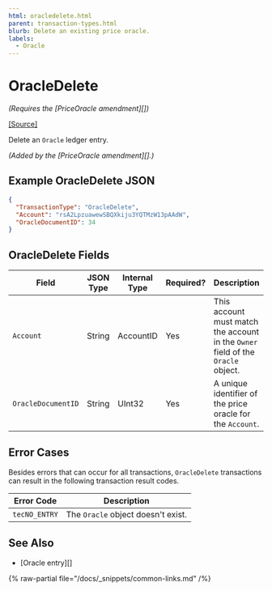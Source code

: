 ```yaml
---
html: oracledelete.html 
parent: transaction-types.html
blurb: Delete an existing price oracle.
labels:
  - Oracle
---
```

# OracleDelete
_(Requires the [PriceOracle amendment][])_

[[Source]](https://github.com/XRPLF/rippled/blob/master/src/xrpld/app/tx/detail/DeleteOracle.cpp "Source")

Delete an `Oracle` ledger entry.

_(Added by the [PriceOracle amendment][].)_


## Example OracleDelete JSON

```json
{
  "TransactionType": "OracleDelete",
  "Account": "rsA2LpzuawewSBQXkiju3YQTMzW13pAAdW",
  "OracleDocumentID": 34
}
```


## OracleDelete Fields

| Field              | JSON Type | Internal Type | Required? | Description |
|--------------------|-----------|---------------|-----------|-------------|
| `Account`          | String    | AccountID     | Yes       | This account must match the account in the `Owner` field of the `Oracle` object. |
| `OracleDocumentID` | String    | UInt32        | Yes       | A unique identifier of the price oracle for the `Account`. |


## Error Cases

Besides errors that can occur for all transactions, `OracleDelete` transactions can result in the following transaction result codes.

| Error Code    | Description |
|---------------|-------------|
| `tecNO_ENTRY` | The `Oracle` object doesn't exist. |

## See Also

- [Oracle entry][]

{% raw-partial file="/docs/_snippets/common-links.md" /%}
